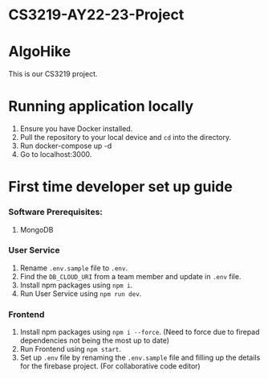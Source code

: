# CS3219-AY22-23-Project

# AlgoHike
This is our CS3219 project.

# Running application locally
1. Ensure you have Docker installed.
2. Pull the repository to your local device and `cd` into the directory.
3. Run docker-compose up -d
4. Go to localhost:3000.

# First time developer set up guide
### Software Prerequisites: 
1. MongoDB

### User Service
1. Rename `.env.sample` file to `.env`.
2. Find the `DB_CLOUD_URI` from a team member and update in `.env` file.
3. Install npm packages using `npm i`.
4. Run User Service using `npm run dev`.

### Frontend
1. Install npm packages using `npm i --force`. (Need to force due to firepad dependencies not being the most up to date)
2. Run Frontend using `npm start`.
3. Set up `.env` file by renaming the `.env.sample` file and filling up the details for the firebase project. (For collaborative code editor)
